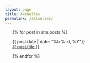 ```yaml
---
layout: page
title: Aktuelles
permalink: /aktuelles/
---
```


<ul>
  {% for post in site.posts %}
    <p>
      {{ post.date | date: "%b %-d, %Y"}}<br>
      <a href="{{ post.url }}">{{ post.title }}</a><br>
        </p>
  {% endfor %}
</ul>

